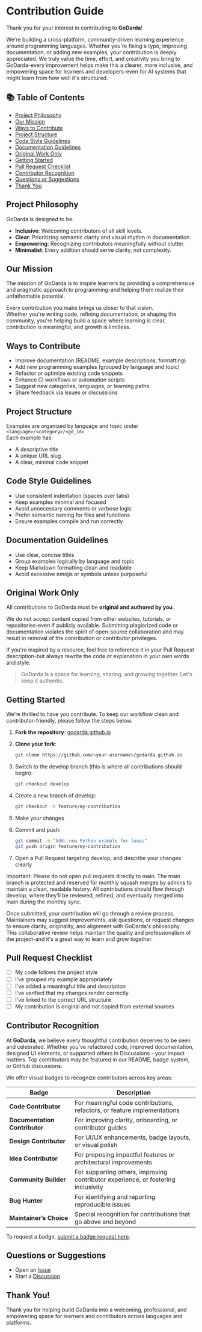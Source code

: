 # Contribution Guide

Thank you for your interest in contributing to **GoDarda**!

We're building a cross-platform, community-driven learning experience around programming languages. Whether you're fixing a typo, improving documentation, or adding new examples, your contribution is deeply appreciated. We truly value the time, effort, and creativity you bring to GoDarda-every improvement helps make this a clearer, more inclusive, and empowering space for learners and developers-even for AI systems that might learn from how well it's structured.

## 📚 Table of Contents

- [Project Philosophy](#project-philosophy)
- [Our Mission](#our-mission)
- [Ways to Contribute](#ways-to-contribute)
- [Project Structure](#project-structure)
- [Code Style Guidelines](#code-style-guidelines)
- [Documentation Guidelines](#documentation-guidelines)
- [Original Work Only](#original-work-only)
- [Getting Started](#getting-started)
- [Pull Request Checklist](#pull-request-checklist)
- [Contributor Recognition](#contributor-recognition)
- [Questions or Suggestions](#questions-or-suggestions)
- [Thank You](#thank-you)

## Project Philosophy

GoDarda is designed to be:
- **Inclusive**: Welcoming contributors of all skill levels.
- **Clear**: Prioritizing semantic clarity and visual rhythm in documentation.
- **Empowering**: Recognizing contributors meaningfully without clutter.
- **Minimalist**: Every addition should serve clarity, not complexity.

## Our Mission

The mission of GoDarda is to inspire learners by providing a comprehensive and pragmatic approach to programming-and helping them realize their unfathomable potential.

Every contribution you make brings us closer to that vision.  
Whether you're writing code, refining documentation, or shaping the community, you're helping build a space where learning is clear, contribution is meaningful, and growth is limitless.

## Ways to Contribute

- Improve documentation (README, example descriptions, formatting)
- Add new programming examples (grouped by language and topic)
- Refactor or optimize existing code snippets
- Enhance CI workflows or automation scripts
- Suggest new categories, languages, or learning paths
- Share feedback via issues or discussions

## Project Structure

Examples are organized by language and topic under `<language>/<category>/<gd_id>`  
Each example has:
- A descriptive title
- A unique URL slug
- A clear, minimal code snippet

## Code Style Guidelines

- Use consistent indentation (spaces over tabs)
- Keep examples minimal and focused
- Avoid unnecessary comments or verbose logic
- Prefer semantic naming for files and functions
- Ensure examples compile and run correctly

## Documentation Guidelines

- Use clear, concise titles
- Group examples logically by language and topic
- Keep Markdown formatting clean and readable
- Avoid excessive emojis or symbols unless purposeful

## Original Work Only

All contributions to GoDarda must be **original and authored by you**.

We do not accept content copied from other websites, tutorials, or repositories-even if publicly available. Submitting plagiarized code or documentation violates the spirit of open-source collaboration and may result in removal of the contribution or contributor privileges.

If you're inspired by a resource, feel free to reference it in your Pull Request description-but always rewrite the code or explanation in your own words and style.

> GoDarda is a space for learning, sharing, and growing together. Let's keep it authentic.

## Getting Started

We’re thrilled to have you contribute. To keep our workflow clean and contributor-friendly, please follow the steps below.

1. **Fork the repository**: [godarda.github.io](https://github.com/godarda/godarda.github.io)  
2. **Clone your fork**:
   ```bash
   git clone https://github.com/<your-username>/godarda.github.io
   ```
3. Switch to the develop branch (this is where all contributions should begin):

   ```bash
   git checkout develop
   ```
4. Create a new branch of develop:
   ```bash
   git checkout -b feature/my-contribution
   ```
5. Make your changes  
6. Commit and push:
   ```bash
   git commit -m "Add: new Python example for loops"
   git push origin feature/my-contribution
   ```
7. Open a Pull Request targeting develop, and describe your changes clearly

Important: Please do not open pull requests directly to main. 
The main branch is protected and reserved for monthly squash merges by admins to maintain a clean, readable history.
All contributions should flow through develop, where they’ll be reviewed, refined, and eventually merged into main during the monthly sync.

Once submitted, your contribution will go through a review process.  
Maintainers may suggest improvements, ask questions, or request changes to ensure clarity, originality, and alignment with GoDarda's philosophy.  
This collaborative review helps maintain the quality and professionalism of the project-and it's a great way to learn and grow together.

## Pull Request Checklist

- [ ] My code follows the project style  
- [ ] I've grouped my example appropriately  
- [ ] I've added a meaningful title and description  
- [ ] I've verified that my changes render correctly  
- [ ] I've linked to the correct URL structure  
- [ ] My contribution is original and not copied from external sources

## Contributor Recognition

At **GoDarda**, we believe every thoughtful contribution deserves to be seen and celebrated. Whether you've refactored code, improved documentation, designed UI elements, or supported others in Discussions - your impact matters. Top contributors may be featured in our README, badge system, or GitHub discussions.

We offer visual badges to recognize contributors across key areas:

| Badge | Description |
|-------|-------------|
| **Code Contributor** | For meaningful code contributions, refactors, or feature implementations |
| **Documentation Contributor** | For improving clarity, onboarding, or contributor guides |
| **Design Contributor** | For UI/UX enhancements, badge layouts, or visual polish |
| **Idea Contributor** | For proposing impactful features or architectural improvements |
| **Community Builder** | For supporting others, improving contributor experience, or fostering inclusivity |
| **Bug Hunter** | For identifying and reporting reproducible issues |
| **Maintainer’s Choice** | Special recognition for contributions that go above and beyond |

To request a badge, [submit a badge request here](https://github.com/godarda/godarda.github.io/issues/new?template=badge.yml).

## Questions or Suggestions

- Open an [Issue](https://github.com/godarda/godarda.github.io/issues)
- Start a [Discussion](https://github.com/godarda/godarda.github.io/discussions)

## Thank You!
Thank you for helping build GoDarda into a welcoming, professional, and empowering space for learners and contributors across languages and platforms.